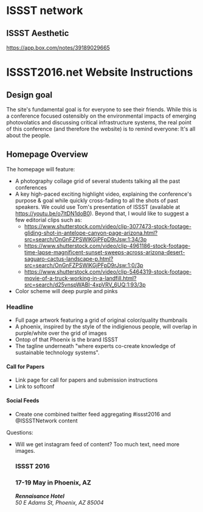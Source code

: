 # ISSST network

## ISSST Aesthetic


https://app.box.com/notes/39189029665

# ISSST2016.net Website Instructions

## Design goal

The site's fundamental goal is for everyone to see their friends.  While this is a conference focused ostensibly on the environmental impacts of emerging photovolatics and discussing critical infrastructure systems, the real point of this conference (and therefore the website) is to remind everyone: It's all about the people.

## Homepage Overview

The homepage will feature:
- A photography collage grid of several students talking all the past conferences
- A key high-paced exciting highlight video, explaining the conference's purpose & goal while quickly cross-fading to all the shots of past speakers.  We could use Tom's presentation of ISSST (available at https://youtu.be/o7ltDN1doB0).  Beyond that, I would like to suggest a few editorial clips such as:
  - https://www.shutterstock.com/video/clip-3077473-stock-footage-gliding-shot-in-antelope-canyon-page-arizona.html?src=search/OnGnFZPSWlKGjPFpD9rJsw:1:34/3p
  - https://www.shutterstock.com/video/clip-4961186-stock-footage-time-lapse-magnificent-sunset-sweeps-across-arizona-desert-saguaro-cactus-landscape-p.html?src=search/OnGnFZPSWlKGjPFpD9rJsw:1:0/3p
  - https://www.shutterstock.com/video/clip-5464319-stock-footage-movie-of-a-truck-working-in-a-landfill.html?src=search/d25vnspWABI-4xpVRV_6UQ:1:93/3p
- Color scheme will deep purple and pinks

### Headline

- Full page artwork featuring a grid of original color/quality thumbnails 
- A phoenix, inspired by the style of the indigienous people, will overlap in purple/white over the grid of images
- Ontop of that Phoenix is the brand ISSST
- The tagline underneath "where experts co-create knowledge of sustainable technology systems".

#### Call for Papers

- Link page for call for papers and submission instructions
- Link to softconf



#### Social Feeds

- Create one combined twitter feed aggregating #issst2016 and @ISSSTNetwork content

Questions:
- Will we get instagram feed of content?  Too much text, need more images.


  <section class="conference-header">
    <div class="arizona-state">
      <article>
        <h1>ISSST 2016</h1>
        <h3>17-19 May in Phoenix, AZ</h3>
        <address>
          <strong>Rennaisance Hotel</strong><br>
          50 E Adams St, Phoenix, AZ 85004
        </address>
      </article>        
    </div>
  </section>


<!-- grunt 2016sass && grunt 2016 -->
